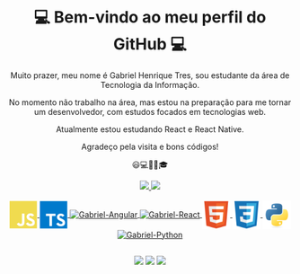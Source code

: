 <div align="center">

  # :computer: Bem-vindo ao meu perfil do GitHub :computer:

  Muito prazer, meu nome é Gabriel Henrique Tres, sou estudante da área de Tecnologia da Informação.

  No momento não trabalho na área, mas estou na preparação para me tornar um desenvolvedor, com estudos focados em tecnologias web.
  
  Atualmente estou estudando React e React Native.

  Agradeço pela visita e bons códigos!

  :smiley::computer::iphone::musical_note::mortar_board:
</div>

<div align="center">
  <a href="https://github.com/gabrielhtres">
  <img height="180em" src="https://github-readme-stats.vercel.app/api?username=gabrielhtres&show_icons=true&theme=great-gatsby&include_all_commits=true&count_private=true"/>
  <img height="180em" src="https://github-readme-stats.vercel.app/api/top-langs/?username=gabrielhtres&layout=compact&langs_count=7&theme=great-gatsby"/>
</div>
<div align="center" style="display: inline_block"><br>
  <img align="center" alt="Gabriel-Js" height="50" width="50" src="https://raw.githubusercontent.com/devicons/devicon/master/icons/javascript/javascript-plain.svg">
  <img align="center" alt="Gabriel-Ts" height="50" width="50" src="https://raw.githubusercontent.com/devicons/devicon/master/icons/typescript/typescript-plain.svg">
  <img align="center" alt="Gabriel-Angular" height="50" width="50" src="https://cdn.jsdelivr.net/gh/devicons/devicon/icons/angularjs/angularjs-original.svg" />
 
  <img align="center" alt="Gabriel-React" height="50" width="50" src="https://cdn.jsdelivr.net/gh/devicons/devicon/icons/react/react-original.svg" />
          
  <img align="center" alt="Gabriel-HTML" height="50" width="50" src="https://raw.githubusercontent.com/devicons/devicon/master/icons/html5/html5-original.svg">
  <img align="center" alt="Gabriel-CSS" height="50" width="50" src="https://raw.githubusercontent.com/devicons/devicon/master/icons/css3/css3-original.svg">
  <img align="center" alt="Gabriel-Python" height="50" width="50" src="https://raw.githubusercontent.com/devicons/devicon/master/icons/python/python-original.svg">
   <img align="center" alt="Gabriel-Python" height="50" width="50" src="https://cdn.jsdelivr.net/gh/devicons/devicon/icons/nodejs/nodejs-original.svg" />
</div>
  
  ##
 
<div align="center"> 
  <a href="https://www.linkedin.com/in/gabrielhtres/" target="_blank"><img src="https://img.shields.io/badge/-LinkedIn-%230077B5?style=for-the-badge&logo=linkedin&logoColor=white" target="_blank"></a> 
  <a href="https://instagram.com/gabrielhtres" target="_blank"><img src="https://img.shields.io/badge/-Instagram-%23E4405F?style=for-the-badge&logo=instagram&logoColor=white" target="_blank"></a>
  <a href = "mailto:gabrielhtres@gmail.com"><img src="https://img.shields.io/badge/-Gmail-%23333?style=for-the-badge&logo=gmail&logoColor=white" target="_blank"></a>
</div>
